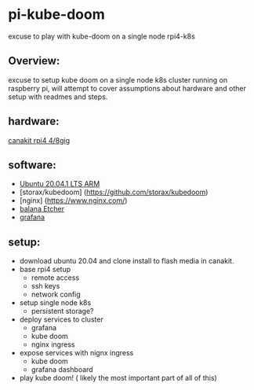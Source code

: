 # pi-kube-doom
excuse to play with kube-doom on a single node rpi4-k8s 
## Overview:
  
  excuse to setup kube doom on a single node k8s cluster running on raspberry pi, will attempt to cover assumptions about hardware and other setup with readmes and steps.
  
## hardware:

[canakit rpi4 4/8gig](https://www.canakit.com/raspberry-pi-4-starter-kit.html)

## software:

- [Ubuntu 20.04.1 LTS ARM](https://ubuntu.com/download/server/arm)
- [storax/kubedoom] (https://github.com/storax/kubedoom)
- [nginx] (https://www.nginx.com/)
- [balana Etcher](https://www.balena.io/etcher/)
- [grafana](https://grafana.com/)

## setup:

  - download ubuntu 20.04 and clone install to flash media in canakit.
  - base rpi4 setup
    - remote access
    - ssh keys
    - network config
  - setup single node k8s
    - persistent storage?
  - deploy services to cluster
    - grafana
    - kube doom
    - nginx ingress
  - expose services with nignx ingress
    - kube doom
    - grafana dashboard
  - play kube doom! ( likely the most important part of all of this)
